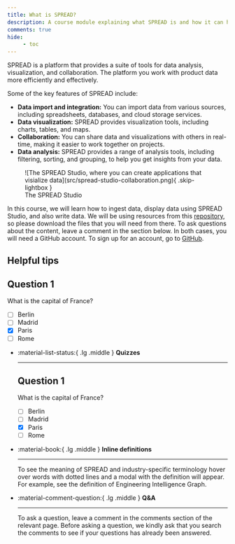 ```yaml
---
title: What is SPREAD?
description: A course module explaining what SPREAD is and how it can help you manage and visualize product data.
comments: true
hide:
     - toc
---
```


<style>
     .md-content img {
          border: none;
     }
</style>

SPREAD is a platform that provides a suite of tools for data analysis, visualization, and collaboration. The platform you work with product data more efficiently and effectively.

Some of the key features of SPREAD include:

* **Data import and integration:** You can import data from various sources, including spreadsheets, databases, and cloud storage services.
* **Data visualization:** SPREAD provides visualization tools, including charts, tables, and maps.
* **Collaboration:** You can share data and visualizations with others in real-time, making it easier to work together on projects.
* **Data analysis:** SPREAD provides a range of analysis tools, including filtering, sorting, and grouping, to help you get insights from your data.

<figure markdown="span" class="noborder">
	![The SPREAD Studio, where you can create applications that visialize data](src/spread-studio-collaboration.png){ .skip-lightbox }
	<figcaption>The SPREAD Studio</figcaption>
</figure>

In this course, we will learn how to ingest data, display data using SPREAD Studio, and also write data. We will be using resources from this [repository](), so please download the files that you will need from there. To ask questions about the content, leave a comment in the section below. In both cases, you will need a GitHub account. To sign up for an account, go to [GitHub](https://github.com).

## Helpful tips


## Question 1
 What is the capital of France?
- [ ] Berlin
- [ ] Madrid
- [x] Paris
- [ ] Rome

<div class='grid cards' markdown>

- :material-list-status:{ .lg .middle } **Quizzes**

    ---

     ## Question 1
     What is the capital of France?
     - [ ] Berlin
     - [ ] Madrid
     - [x] Paris
     - [ ] Rome

- :material-book:{ .lg .middle } **Inline definitions**

    ---

    To see the meaning of SPREAD and industry-specific terminology hover over words with dotted lines and a modal with the definition will appear. For example, see the definition of Engineering Intelligence Graph.

- :material-comment-question:{ .lg .middle } **Q&A**

    ---

    To ask a question, leave a comment in the comments section of the relevant page. Before asking a question, we kindly ask that you search the comments to see if your questions has already been answered.

</div>
